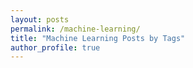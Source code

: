 ```yaml
---
layout: posts
permalink: /machine-learning/
title: "Machine Learning Posts by Tags"
author_profile: true
---
```

